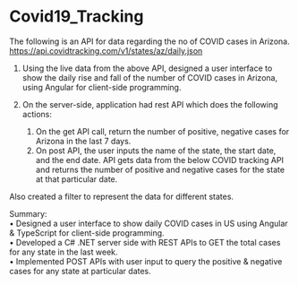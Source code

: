 # Covid19_Tracking

The following is an API for data regarding the no of COVID cases in Arizona.
https://api.covidtracking.com/v1/states/az/daily.json

1. Using the live data from the above API, designed a user interface to show the daily rise and fall of the number of COVID cases in Arizona, using Angular for client-side programming. 

2. On the server-side, application had rest API which does the following actions:
    1.	On the get API call, return the number of positive, negative cases for Arizona in the last 7 days.
    2.	On post API, the user inputs the name of the state, the start date, and the end date.
  API gets data from the below COVID tracking API and returns the number of positive and negative cases for the state at that particular date.

Also created a filter to represent the data for different states.

Summary:  
• Designed a user interface to show daily COVID cases in US using Angular & TypeScript for client-side programming.  
• Developed a C# .NET server side with REST APIs to GET the total cases for any state in the last week.  
• Implemented POST APIs with user input to query the positive & negative cases for any state at particular dates.  

